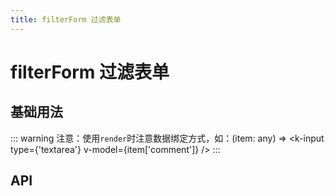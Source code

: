 ```yaml
---
title: filterForm 过滤表单
---
```


# filterForm 过滤表单

## 基础用法

::: warning
注意：使用`render`时注意数据绑定方式，如：(item: any) => <k-input type={'textarea'} v-model={item['comment']} />
:::

<demo path="./def.vue" />

## API

<API src="./filterForm.json" lang="zh"></API>